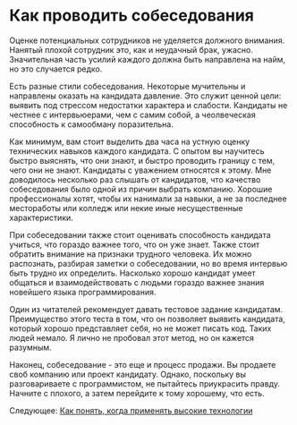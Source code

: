 # Как проводить собеседования
[//]: # (Version:1.0.0)
Оценке потенциальных сотрудников не уделяется должного внимания. Нанятый плохой сотрудник это, как и неудачный брак, ужасно. Значительная часть усилий каждого должна быть направлена на найм, но это случается редко.

Есть разные стили собеседования. Некоторые мучительны и направлены оказать на кандидата давление. Это служит ценной цели: выявить под стрессом недостатки характера и слабости. Кандидаты не честнее с интервьюерами, чем с самим собой, а чеолвеческая способность к самообману поразительна. 

Как минимум, вам стоит выделить два часа на устную оценку технических навыков каждого кандидата. С опытом вы научитесь быстро выяснять, что они знают, и быстро проводить границу с тем, чего они не знают. Кандидаты с уважением относятся к этому. Мне доводилось несколько раз слышать от кандидатов, что качество собеседования было одной из причин выбрать компанию. Хорошие профессионалы хотят, чтобы их нанимали за навыки, а не за последнее местоработы или колледж или некие иные несущественные характеристики.

При собеседовании также стоит оценивать способность кандидата учиться, что гораздо важнее того, что он уже знает. Также стоит обратить внимание на признаки трудного человека. Их можно распознать, разбирая заметки о собеседовании, но во время интервью быть трудно их определить. Насколько хорошо кандидат умеет общаться и взаимодействовать с людьми гораздо важнее знания новейшего языка программирования.

Один из читателей рекомендует давать тестовое задание кандидатам. Преимущество этого теста в том, что он позволяет выявить кандидата, который хорошо представляет себя, но не может писать код. Таких людей немало. Я лично не пробовал этот метод, но он кажется разумным.

Наконец, собеседование - это еще и процесс продажи. Вы продаете своб компанию или проект кандидату. Однако, поскольку вы разговариваете с программистом, не пытайтесь приукрасить правду. Начните с плохого, а затем перейдите к тому хорошему, что есть. 

Следующее: [Как понять, когда применять высокие технологии](07-How-to-Know-When-to-Apply-Fancy-Computer-Science.md)

